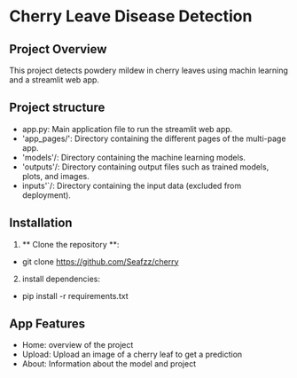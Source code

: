 # Cherry Leave Disease Detection

## Project Overview
This project detects powdery mildew in cherry leaves using machin learning and a streamlit web app.

## Project structure
- app.py: Main application file to run the streamlit web app.
- 'app_pages/': Directory containing the different pages of the multi-page app.
- 'models'/: Directory containing the machine learning models.
- 'outputs'/: Directory containing output files such as trained models, plots, and images.
- inputs'`/: Directory containing the input data (excluded from deployment).

## Installation
1. ** Clone the repository **:
- git clone https://github.com/Seafzz/cherry

2. install dependencies: 
- pip install -r requirements.txt


## App Features
* Home: overview of the project
* Upload: Upload an image of a cherry leaf to get a prediction
* About: Information about the model and project


